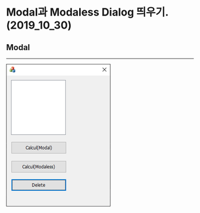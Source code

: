 # Modal과 Modaless Dialog 띄우기. (2019_10_30)

## Modal

------------------------------------------------------------------------------

![first](./img/first.png)



